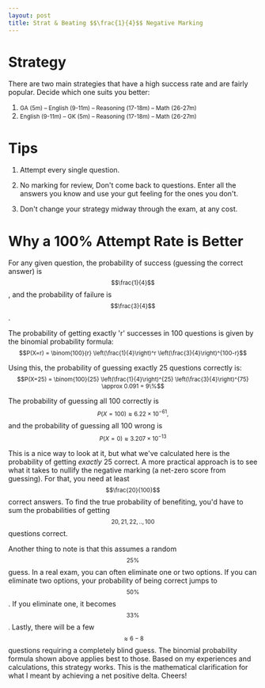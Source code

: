 ```yaml
---
layout: post
title: Strat & Beating $$\frac{1}{4}$$ Negative Marking
---
```


# Strategy

There are two main strategies that have a high success rate and are fairly popular. Decide which one suits you better:

1.  <small>GA (5m) – English (9-11m) – Reasoning (17-18m) – Math (26-27m)</small>
2.  <small>English (9-11m) – GK (5m) – Reasoning (17-18m) – Math (26-27m)</small>



# Tips

1.  Attempt every single question.

2.  No marking for review, Don't come back to questions. Enter all the answers you know and use your gut feeling for the ones you don't.

3.  Don't change your strategy midway through the exam, at any cost.



# Why a 100% Attempt Rate is Better

For any given question, the probability of success (guessing the correct answer) is <small>$$\frac{1}{4}$$</small>, and the probability of failure is<small> $$\frac{3}{4}$$</small>.

The probability of getting exactly 'r' successes in 100 questions is given by the binomial probability formula:  
<small>$$P(X=r) = \binom{100}{r} \left(\frac{1}{4}\right)^r \left(\frac{3}{4}\right)^{100-r}$$</small>

Using this, the probability of guessing exactly 25 questions correctly is:
<small>$$P(X=25) = \binom{100}{25} \left(\frac{1}{4}\right)^{25} \left(\frac{3}{4}\right)^{75} \approx 0.091 = 9\%$$</small>

The probability of guessing all 100 correctly is 
<small>$$P(X=100) \approx 6.22 \times 10^{-61},$$</small>
 and the probability of guessing all 100 wrong is 
<small>$$P(X=0) \approx 3.207 \times 10^{-13}$$</small>

This is a nice way to look at it, but what we've calculated here is the probability of getting *exactly* 25 correct. A more practical approach is to see what it takes to nullify the negative marking (a net-zero score from guessing). For that, you need at least <small>$$\frac{20}{100}$$</small> correct answers. To find the true probability of benefiting, you'd have to sum the probabilities of getting <small>$$20, 21, 22,..,100$$</small> questions correct.

Another thing to note is that this assumes a random<small> $$25\%$$</small> guess. In a real exam, you can often eliminate one or two options. If you can eliminate two options, your probability of being correct jumps to <small>$$50\%$$</small>. If you eliminate one, it becomes <small>$$33\%$$.</small> Lastly, there will be a few <small>$$\approx 6-8$$</small> questions requiring a completely blind guess. The binomial probability formula shown above applies best to those. Based on my experiences and calculations, this strategy works. This is the mathematical clarification for what I meant by achieving a net positive delta. Cheers!
